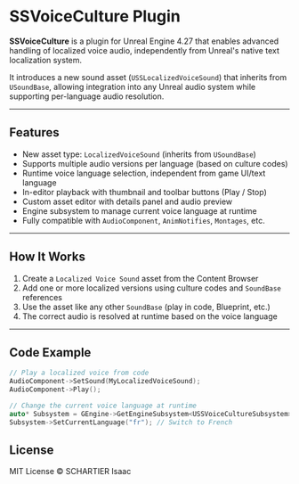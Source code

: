 # SSVoiceCulture Plugin

**SSVoiceCulture** is a plugin for Unreal Engine 4.27 that enables advanced handling of localized voice audio, independently from Unreal's native text localization system.

It introduces a new sound asset (`USSLocalizedVoiceSound`) that inherits from `USoundBase`, allowing integration into any Unreal audio system while supporting per-language audio resolution.

---

## Features

- New asset type: `LocalizedVoiceSound` (inherits from `USoundBase`)
- Supports multiple audio versions per language (based on culture codes)
- Runtime voice language selection, independent from game UI/text language
- In-editor playback with thumbnail and toolbar buttons (Play / Stop)
- Custom asset editor with details panel and audio preview
- Engine subsystem to manage current voice language at runtime
- Fully compatible with `AudioComponent`, `AnimNotifies`, `Montages`, etc.

---

## How It Works

1. Create a `Localized Voice Sound` asset from the Content Browser
2. Add one or more localized versions using culture codes and `SoundBase` references
3. Use the asset like any other `SoundBase` (play in code, Blueprint, etc.)
4. The correct audio is resolved at runtime based on the voice language

---

## Code Example

```cpp
// Play a localized voice from code
AudioComponent->SetSound(MyLocalizedVoiceSound);
AudioComponent->Play();

// Change the current voice language at runtime
auto* Subsystem = GEngine->GetEngineSubsystem<USSVoiceCultureSubsystem>();
Subsystem->SetCurrentLanguage("fr"); // Switch to French

```

## License

MIT License © SCHARTIER Isaac
